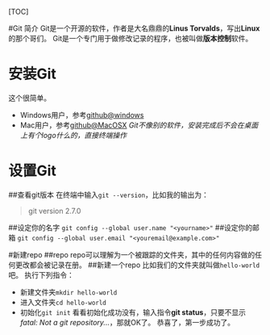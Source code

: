 [TOC]

#Git 简介
Git是一个开源的软件，作者是大名鼎鼎的**Linus Torvalds**，写出**Linux**的那个哥们。
Git是一个专门用于做修改记录的程序，也被叫做**版本控制**软件。

# 安装Git
这个很简单。

 - Windows用户，参考[github@windows](windows.github.com)
 - Mac用户，参考[github@MacOSX](mac.github.com)
*Git不像别的软件，安装完成后不会在桌面上有个logo什么的，直接终端操作*

# 设置Git
##查看git版本
在终端中输入`git --version`，比如我的输出为：

> git version 2.7.0

##设定你的名字
`git config --global user.name "<yourname>"`
##设定你的邮箱
`git config --global user.email "<youremail@example.com>"`

#新建repo
##repo
repo可以理解为一个被跟踪的文件夹，其中的任何内容做的任何更改都会被记录在册。
##新建一个repo
比如我们的文件夹就叫做`hello-world`吧。
执行下列指令：
 - 新建文件夹`mkdir hello-world`
 - 进入文件夹`cd hello-world`
 - 初始化`git init`
看看初始化成功没有，输入指令**git status**，只要不显示*fatal: Not a git repository...*，那就OK了。
恭喜了，第一步成功了。